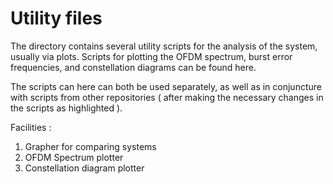 # Utility files

The directory contains several utility scripts for the analysis of the system, usually via plots. Scripts for plotting the OFDM spectrum, burst error frequencies, and constellation diagrams can be found here. <br/>

The scripts can here can both be used separately, as well as in conjuncture with scripts from other repositories ( after making the necessary changes in the scripts as highlighted ). 

Facilities : 
1. Grapher for comparing systems
2. OFDM Spectrum plotter
3. Constellation diagram plotter
